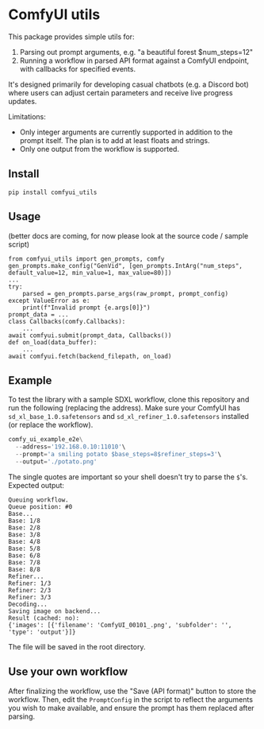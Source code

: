 # ComfyUI utils

This package provides simple utils for:
1. Parsing out prompt arguments, e.g. "a beautiful forest $num_steps=12"
2. Running a workflow in parsed API format against a ComfyUI endpoint, with callbacks for specified events.

It's designed primarily for developing casual chatbots (e.g. a Discord bot) where users can adjust certain parameters and receive live progress updates.

Limitations:
- Only integer arguments are currently supported in addition to the prompt itself. The plan is to add at least floats and strings.
- Only one output from the workflow is supported.


## Install

```
pip install comfyui_utils
```

## Usage

(better docs are coming, for now please look at the source code / sample script)

```
from comfyui_utils import gen_prompts, comfy
gen_prompts.make_config("GenVid", [gen_prompts.IntArg("num_steps", default_value=12, min_value=1, max_value=80)])
...
try:
    parsed = gen_prompts.parse_args(raw_prompt, prompt_config)
except ValueError as e:
    print(f"Invalid prompt {e.args[0]}")
prompt_data = ...
class Callbacks(comfy.Callbacks):
    ...
await comfyui.submit(prompt_data, Callbacks())
def on_load(data_buffer):
    ...
await comfyui.fetch(backend_filepath, on_load)
```

## Example

To test the library with a sample SDXL workflow, clone this repository and run the following (replacing the address). Make sure your ComfyUI has `sd_xl_base_1.0.safetensors` and `sd_xl_refiner_1.0.safetensors` installed (or replace the workflow).

```python
comfy_ui_example_e2e\
  --address='192.168.0.10:11010'\
  --prompt='a smiling potato $base_steps=8$refiner_steps=3'\
  --output='./potato.png'
```
The single quotes are important so your shell doesn't try to parse the `$`'s. Expected output:
```
Queuing workflow.
Queue position: #0
Base...
Base: 1/8
Base: 2/8
Base: 3/8
Base: 4/8
Base: 5/8
Base: 6/8
Base: 7/8
Base: 8/8
Refiner...
Refiner: 1/3
Refiner: 2/3
Refiner: 3/3
Decoding...
Saving image on backend...
Result (cached: no):
{'images': [{'filename': 'ComfyUI_00101_.png', 'subfolder': '', 'type': 'output'}]}
```
The file will be saved in the root directory.

## Use your own workflow

After finalizing the workflow, use the "Save (API format)" button to store the workflow. Then, edit the `PromptConfig` in the script to reflect the arguments you wish to make available, and ensure the prompt has them replaced after parsing.

